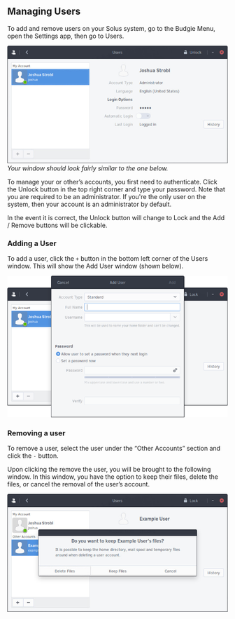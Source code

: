## Managing Users

To add and remove users on your Solus system, go to the Budgie Menu, open the Settings app, then go to Users.

![Users section of Settings](images/settings-users.jpg)
*Your window should look fairly similar to the one below.*

To manage your or other’s accounts, you first need to authenticate. Click the Unlock button in the top right corner and type your password. Note that you are required to be an administrator. If you're the only user on 
the system, then your account is an administrator by default.

In the event it is correct, the Unlock button will change to Lock and the Add / Remove buttons will be clickable.

### Adding a User

To add a user, click the `+` button in the bottom left corner of the Users window. This will show the Add User window (shown below).

![Add User Dialog](images/add-user-dialog.png)

### Removing a user

To remove a user, select the user under the “Other Accounts” section and click the `-` button.

Upon clicking the remove the user, you will be brought to the following window. In this window, you have the option to keep their files, delete the files, or cancel the removal of the user’s account.

![Keep files prompt](images/keep-files-prompt.jpg)